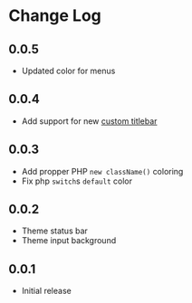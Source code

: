 # Change Log

## 0.0.5
- Updated color for menus

## 0.0.4
- Add support for new [custom titlebar](https://code.visualstudio.com/updates/v1_26#_custom-title-bar-and-menus-for-windowslinux)

## 0.0.3
- Add propper PHP `new className()` coloring
- Fix php `switch`s `default` color

## 0.0.2
- Theme status bar
- Theme input background

## 0.0.1
- Initial release